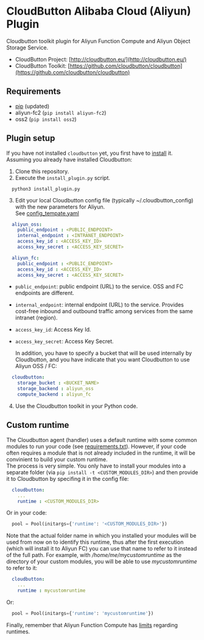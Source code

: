# CloudButton Alibaba Cloud (Aliyun) Plugin
Cloudbutton toolkit plugin for Aliyun Function Compute and Aliyun Object Storage Service.

- CloudButton Project: [http://cloudbutton.eu/](http://cloudbutton.eu/)
- CloudButton Toolkit: [https://github.com/cloudbutton/cloudbutton](https://github.com/cloudbutton/cloudbutton)

## Requirements

 - [pip](https://pypi.org/project/pip/) (updated)
 - aliyun-fc2 (`pip install aliyun-fc2`)
 - oss2 (`pip install oss2`)
 
## Plugin setup

If you have not installed `cloudbutton` yet, you first have to [install](https://github.com/cloudbutton/cloudbutton) it.\
Assuming you already have installed Cloudbutton:

  1. Clone this repository.
  2. Execute the `install_plugin.py` script. 
```
  python3 install_plugin.py
```
  3. Edit your local Cloudbutton config file (typically ~/.cloudbutton_config)
     with the new parameters for Aliyun.\
     See [config_tempate.yaml](/config_template.yaml)
```yaml
  aliyun_oss:
    public_endpoint : <PUBLIC_ENDPOINT>
    internal_endpoint : <INTRANET_ENDPOINT>
    access_key_id : <ACCESS_KEY_ID>
    access_key_secret : <ACCESS_KEY_SECRET>

  aliyun_fc:
    public_endpoint : <PUBLIC_ENDPOINT>
    access_key_id : <ACCESS_KEY_ID>
    access_key_secret : <ACCESS_KEY_SECRET>
```
   - `public_endpoint`: public endpoint (URL) to the service. OSS and FC endpoints are different.
   - `internal_endpoint`: internal endpoint (URL) to the service. Provides cost-free inbound and outbound traffic among services from the same intranet (region).
   - `access_key_id`: Access Key Id.
   - `access_key_secret`: Access Key Secret. 
      
      In addition, you have to specify a bucket that will be used internally by Cloudbutton, and you have indicate that you want Cloudbutton to use Aliyun OSS / FC:     
```yaml
  cloudbutton:
    storage_bucket : <BUCKET_NAME>
    storage_backend : aliyun_oss
    compute_backend : aliyun_fc
```
  4. Use the Cloudbutton toolkit in your Python code.


## Custom runtime
The Cloudbutton agent (handler) uses a default runtime with some common modules to run your code (see [requirements.txt](/compute/backends/aliyun_fc/requirements.txt)). However, if your code often requires a module that is not already included in the runtime, it will be convinient to build your custom runtime.\
The process is very simple. You only have to install your modules into a separate folder (via `pip install -t <CUSTOM_MODULES_DIR>`) and then provide it to Cloudbutton by specifing it in the config file:
```yaml
  cloudbutton:
    ...
    runtime : <CUSTOM_MODULES_DIR>
```
Or in your code:
```python
  pool = Pool(initargs={'runtime': '<CUSTOM_MODULES_DIR>'})
```

Note that the actual folder name in which you installed your modules will be used from now on to identify this runtime, thus after the first execution (which will install it to Aliyun FC) you can use that name to refer to it instead of the full path. For example, with */home/me/mycustomruntime* as the directory of your custom modules, you will be able to use *mycustomruntime* to refer to it:
```yaml
  cloudbutton:
    ...
    runtime : mycustomruntime
```
Or:
```python
  pool = Pool(initargs={'runtime': 'mycustomruntime'})
```

Finally, remember that Aliyun Function Compute has [limits](https://www.alibabacloud.com/help/doc-detail/51907.htm?spm=a2c63.l28256.b99.152.1dd43c94NMby9d) regarding runtimes.
